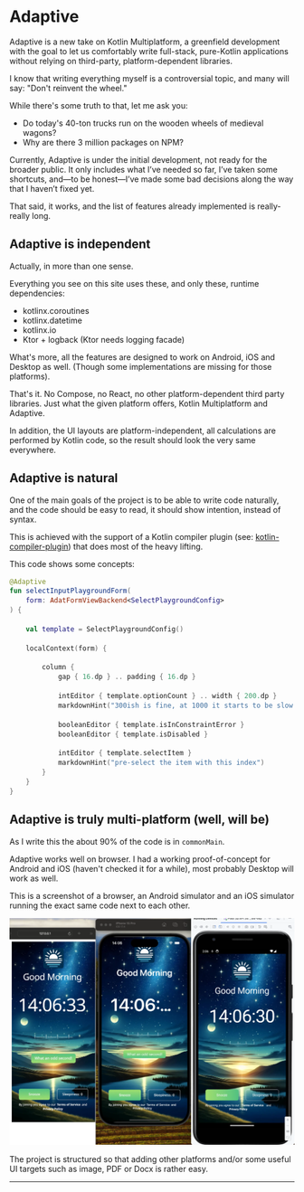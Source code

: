 # Adaptive

Adaptive is a new take on Kotlin Multiplatform, a greenfield development with the goal
to let us comfortably write full-stack, pure-Kotlin applications without relying
on third-party, platform-dependent libraries.

I know that writing everything myself is a controversial topic, and many will
say: "Don't reinvent the wheel."

While there's some truth to that, let me ask you:

* Do today's 40-ton trucks run on the wooden wheels of medieval wagons?
* Why are there 3 million packages on NPM?

Currently, Adaptive is under the initial development, not ready for the broader
public. It only includes what I’ve needed so far, I’ve taken some shortcuts,
and—to be honest—I’ve made some bad decisions along the way that I haven’t fixed yet.

That said, it works, and the list of features already implemented is really-really long.

## Adaptive is independent

Actually, in more than one sense.

Everything you see on this site uses these, and only these, runtime dependencies:

* kotlinx.coroutines
* kotlinx.datetime
* kotlinx.io
* Ktor + logback (Ktor needs logging facade)

What's more, all the features are designed to work on Android, iOS and Desktop as well. (Though
some implementations are missing for those platforms).

That's it. No Compose, no React, no other platform-dependent third party libraries. Just what
the given platform offers, Kotlin Multiplatform and Adaptive.

In addition, the UI layouts are platform-independent, all calculations are performed by
Kotlin code, so the result should look the very same everywhere.

## Adaptive is natural

One of the main goals of the project is to be able to write code naturally, and the
code should be easy to read, it should show intention, instead of syntax.

This is achieved with the support of a Kotlin compiler plugin (see: [kotlin-compiler-plugin](def://))
that does most of the heavy lifting.

This code shows some concepts:

```kotlin
@Adaptive
fun selectInputPlaygroundForm(
    form: AdatFormViewBackend<SelectPlaygroundConfig>
) {

    val template = SelectPlaygroundConfig()

    localContext(form) {
    
        column {
            gap { 16.dp } .. padding { 16.dp }
        
            intEditor { template.optionCount } .. width { 200.dp }
            markdownHint("300ish is fine, at 1000 it starts to be slow in Safari")
        
            booleanEditor { template.isInConstraintError }
            booleanEditor { template.isDisabled }
         
            intEditor { template.selectItem }
            markdownHint("pre-select the item with this index")
        }
    }
}
```

## Adaptive is truly multi-platform (well, will be)

As I write this the about 90% of the code is in `commonMain`.

Adaptive works well on browser. I had a working proof-of-concept for
Android and iOS (haven't checked it for a while), most probably Desktop
will work as well.

This is a screenshot of a browser, an Android simulator and an iOS simulator
running the exact same code next to each other.

![demo](https://raw.githubusercontent.com/spxbhuhb/adaptive-site-resources/refs/heads/main/images/good_morning.webp)

The project is structured so that adding other platforms and/or some useful UI 
targets such as image, PDF or Docx is rather easy.

---